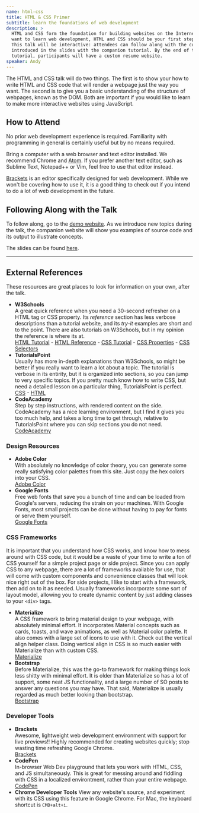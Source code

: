 ```yaml
---
name: html-css
title: HTML & CSS Primer
subtitle: learn the foundations of web development
description: >
  HTML and CSS form the foundation for building websites on the Internet. If you
  want to learn web development, HTML and CSS should be your first stepping stone.
  This talk will be interactive: attendees can follow along with the concepts
  introduced in the slides with the companion tutorial. By the end of the
  tutorial, participants will have a custom resume website.
speaker: Andy 
---
```


The HTML and CSS talk will do two things. The first is to show your how to write
HTML and CSS code that will render a webpage just the way you want. The second
is to give you a basic understanding of the structure of webpages, known as the
DOM. Both are important if you would like to learn to make more interactive
websites using JavaScript.

## How to Attend

No prior web development experience is required. Familiarity with programming in
general is certainly useful but by no means required.

Bring a computer with a web browser and text editor installed. We recommend
Chrome and [Atom](https://atom.io/). If you prefer another text editor, such as
Sublime Text, Notepad++ or Vim, feel free to use that editor instead.

[Brackets](http://brackets.io) is an editor specifically designed for web
development. While we won't be covering how to use it, it is a good thing to
check out if you intend to do a lot of web development in the future.

## Following Along with the Talk

To follow along, go to the
[demo website](https://skrulcik.github.io/WDW_HTMLCSS/). As we introduce new
topics during the talk, the companion website will show you examples of source
code and its output to illustrate concepts.

The slides can be found [here](https://skrulcik.github.io/WDW_HTMLCSS/HTMLCSS.pdf).

---

##  External References

These resources are great places to look for information on your own, after the
talk.

  - __W3Schools__<br/>
      A great quick reference when you need a 30-second refresher on a HTML tag
      or CSS property. Its *reference* section has less verbose descriptions
      than a tutorial website, and its *try-it* examples are short and to the
      point. There are also tutorials on W3Schools, but in my opinion the
      reference is where its at.<br/>
      [HTML Tutorial](http://www.w3schools.com/html/default.asp) - [HTML
      Reference](http://www.w3schools.com/tags/default.asp) - [CSS
      Tutorial](http://www.w3schools.com/css/default.asp) - [CSS
      Properties](http://www.w3schools.com/cssref/default.asp) - [CSS
      Selectors](http://www.w3schools.com/cssref/css_selectors.asp)
  - __TutorialsPoint__<br/>
      Usually has more in-depth explanations than W3Schools, so might be better
      if you really want to learn a lot about a topic. The tutorial is verbose
      in its entirity, but it is organized into sections, so you can jump to
      very specific topics. If you pretty much know how to write CSS, but need
      a detailed lesson on a particular thing, TutorialsPoint is perfect.<br/>
      [CSS](http://www.tutorialspoint.com/css/) -
      [HTML](http://www.tutorialspoint.com/html/)
  - __CodeAcademy__<br/>
      Step by step instructions, with rendered content on the side. CodeAcademy
      has a nice learning environment, but I find it gives you too much help,
      and takes a long time to get through, relative to TutorialsPoint where you
      can skip sections you do not need.<br/>
      [CodeAcademy](https://www.codecademy.com/learn/web)

### Design Resources
  - __Adobe Color__<br/>
      With absolutely no knowledge of color theory, you can generate some really
      satisfying color palettes from this site. Just copy the hex colors into
      your CSS.<br/>[Adobe Color](https://color.adobe.com)
  - __Google Fonts__<br/>
      Free web fonts that save you a bunch of time and can be loaded from
      Google's servers, reducing the strain on your machines. With Google Fonts,
      most small projects can be done without having to pay for fonts or serve
      them yourself.<br/>[Google Fonts](https://www.google.com/fonts)

### CSS Frameworks

It is important that you understand how CSS works, and know how to mess around
with CSS code, but it would be a waste of your time to write a ton of CSS
yourself for a simple project page or side project. Since you can apply CSS to
any webpage, there are a lot of frameworks available for use, that will come
with custom components and convenience classes that will look nice right out of
the box. For side projects, I like to start with a framework, then add on to it
as needed. Usually frameworks incorporate some sort of layout model, allowing
you to create dynamic content by just adding classes to your `<div>` tags.

- __Materialize__<br/>
  A CSS framework to bring material design to your webpage, with absolutely
  minimal effort. It incorporates Material concepts such as cards, toasts,
  and wave animations, as well as Material color palette. It also comes with
  a large set of icons to use with it. Check out the vertical align helper
  class. Doing vertical align in CSS is so much easier with Materialize than
  with custom CSS.<br/> [Materialize](https://materializecss.com)
- __Bootstrap__<br/>
  Before Materialize, this was the go-to framework for making things look
  less shitty with minimal effort. It is older than Materialize so has a lot
  of support, some neat JS functionality, and a large number of SO posts to
  answer any questions you may have. That said, Materialize is usually
  regarded as much better looking than bootstrap.<br/>
  [Bootstrap](https://getbootstrap.com)

### Developer Tools

- __Brackets__<br/>
  Awesome, lightweight web development environment with support for live
  previews!! Highly recommended for creating websites quickly; stop wasting
  time refreshing Google Chrome.<br/> [Brackets](https://brackets.io)
- __CodePen__<br/>
  In-browser Web Dev playground that lets you work with HTML, CSS, and JS
  simultaneously. This is great for messing around and fiddling with CSS in
  a localized environtment, rather than your entire webpage.<br/>
  [CodePen](https://codepen.io)
- __Chrome Developer Tools__
  View any website's source, and experiment with its CSS using this feature
  in Google Chrome. For Mac, the keyboard shortcut is `CMD+alt+i`.<br/>
